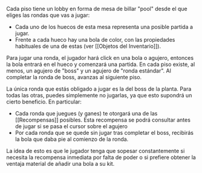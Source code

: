 Cada piso tiene un lobby en forma de mesa de billar "pool" desde el que eliges las rondas que vas a jugar: 
- Cada uno de los huecos de esta mesa representa una posible partida a jugar.
- Frente a cada hueco hay una bola de color, con las propiedades habituales de una de estas (ver [[Objetos del Inventario]]).

Para jugar una ronda, el jugador hará click en una bola o agujero, entonces la bola entrará en el hueco y comenzará una partida. En cada piso existe, al menos, un agujero de "boss" y un agujero de "ronda estándar". Al completar la ronda de boss, avanzas al siguiente piso.

La única ronda que estás obligado a jugar es la del boss de la planta. Para todas las otras, puedes simplemente no jugarlas, ya que esto supondrá un cierto beneficio. En particular:
- Cada ronda que juegues (y ganes) te otorgará una de las [[Recompensas]] posibles. Esta recompensa se podrá consultar antes de jugar si se pasa el cursor sobre el agujero
- Por cada ronda que se quede sin jugar tras completar el boss, recibirás la bola que daba pie al comienzo de la ronda.

La idea de esto es que le jugador tenga que sopesar constantemente si necesita la recompensa inmediata por falta de poder o si prefiere obtener la ventaja material de añadir una bola a su kit.